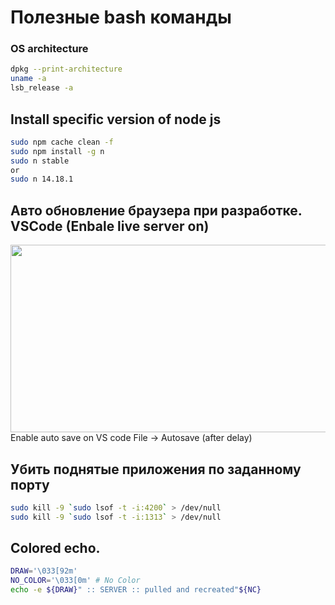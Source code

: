 # Полезные bash команды

### OS architecture
``` bash
dpkg --print-architecture
uname -a
lsb_release -a
```

## Install specific version of node js
``` bash
sudo npm cache clean -f
sudo npm install -g n
sudo n stable
or 
sudo n 14.18.1
```

## Авто обновление браузера при разработке. VSCode (Enbale live server on)  
<img src="https://user-images.githubusercontent.com/89765480/184475711-fe4d7636-1a12-41d4-8f6d-96145907f5b9.png" width="900px" height="300px">
Enable auto save on VS code
File -> Autosave (after delay)


## Убить поднятые приложения по заданному порту
``` bash
sudo kill -9 `sudo lsof -t -i:4200` > /dev/null
sudo kill -9 `sudo lsof -t -i:1313` > /dev/null
```

## Colored echo. 
``` bash
DRAW='\033[92m'
NO_COLOR='\033[0m' # No Color
echo -e ${DRAW}" :: SERVER :: pulled and recreated"${NC}
```
